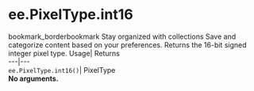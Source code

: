  
#  ee.PixelType.int16 
bookmark_borderbookmark Stay organized with collections  Save and categorize content based on your preferences. 
Returns the 16-bit signed integer pixel type. 
Usage| Returns  
---|---  
`ee.PixelType.int16()`| PixelType  
**No arguments.**
